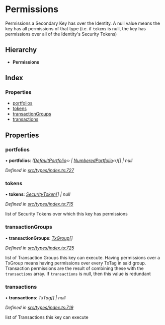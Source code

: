 # Permissions

Permissions a Secondary Key has over the Identity. A null value means the key has all permissions of that type \(i.e. if `tokens` is null, the key has permissions over all of the Identity's Security Tokens\)

## Hierarchy

* **Permissions**

## Index

### Properties

* [portfolios](permissions.md#portfolios)
* [tokens](permissions.md#tokens)
* [transactionGroups](permissions.md#transactiongroups)
* [transactions](permissions.md#transactions)

## Properties

### portfolios

• **portfolios**: _\(_[_DefaultPortfolio_](../classes/defaultportfolio.md)_‹› \|_ [_NumberedPortfolio_](../classes/numberedportfolio.md)_‹›\)\[\] \| null_

_Defined in_ [_src/types/index.ts:727_](https://github.com/PolymathNetwork/polymesh-sdk/blob/23062de4/src/types/index.ts#L727)

### tokens

• **tokens**: [_SecurityToken_](../classes/securitytoken.md)_\[\] \| null_

_Defined in_ [_src/types/index.ts:715_](https://github.com/PolymathNetwork/polymesh-sdk/blob/23062de4/src/types/index.ts#L715)

list of Security Tokens over which this key has permissions

### transactionGroups

• **transactionGroups**: [_TxGroup_](../enums/txgroup.md)_\[\]_

_Defined in_ [_src/types/index.ts:725_](https://github.com/PolymathNetwork/polymesh-sdk/blob/23062de4/src/types/index.ts#L725)

list of Transaction Groups this key can execute. Having permissions over a TxGroup means having permissions over every TxTag in said group. Transaction permissions are the result of combining these with the `transactions` array. If `transactions` is null, then this value is redundant

### transactions

• **transactions**: _TxTag\[\] \| null_

_Defined in_ [_src/types/index.ts:719_](https://github.com/PolymathNetwork/polymesh-sdk/blob/23062de4/src/types/index.ts#L719)

list of Transactions this key can execute

